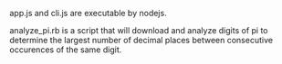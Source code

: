 app.js and cli.js are executable by nodejs.

analyze_pi.rb is a script that will download and analyze digits of pi to determine the largest number of decimal places between consecutive occurences of the same digit.
